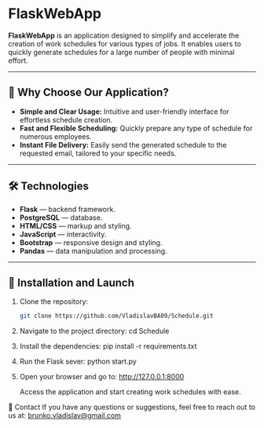 # FlaskWebApp

**FlaskWebApp** is an application designed to simplify and accelerate the creation of work schedules for various types of jobs. It enables users to quickly generate schedules for a large number of people with minimal effort.

---

## 🌟 Why Choose Our Application?

- **Simple and Clear Usage:** Intuitive and user-friendly interface for effortless schedule creation.
- **Fast and Flexible Scheduling:** Quickly prepare any type of schedule for numerous employees.
- **Instant File Delivery:** Easily send the generated schedule to the requested email, tailored to your specific needs.

---

## 🛠️ Technologies

- **Flask** — backend framework.
- **PostgreSQL** — database.
- **HTML/CSS** — markup and styling.
- **JavaScript** — interactivity.
- **Bootstrap** — responsive design and styling.
- **Pandas** — data manipulation and processing.

---

## 🚀 Installation and Launch

1. Clone the repository:
   ```bash
   git clone https://github.com/VladislavBA09/Schedule.git

2. Navigate to the project directory:
    cd Schedule

3. Install the dependencies:
     pip install -r requirements.txt

4. Run the Flask sever:
    python start.py

5. Open your browser and go to:
    http://127.0.0.1:8000

    Access the application and start creating work schedules with ease.

📧 Contact
If you have any questions or suggestions, feel free to reach out to us at:
brunko.vladislav@gmail.com
